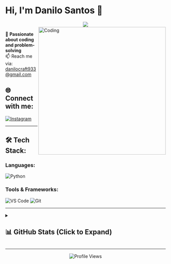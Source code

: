 # Hi, I'm Danilo Santos 👋

<div align="center">
  <img src="https://readme-typing-svg.herokuapp.com/?lines=Welcome+to+my+GitHub+Profile!;Passionate+about+coding;Always+learning+new+things&center=true&width=380&height=45">
</div>

<img align="right" alt="Coding" width="400" src="https://media.giphy.com/media/v1.Y2lkPTc5MGI3NjExcDFnYjV4Y2x6Y2t0MmN5NmQxbXgwbzNyZnBnc2JyNnJ5NmRqcm9xdyZlcD12MV9pbnRlcm5hbF9naWZzX2dpZklkJmN0PWc/qgQUggAC3Pfv687qPC/giphy.gif">

🔧 **Passionate about coding and problem-solving**  
📫 Reach me via: [danilocraft933@gmail.com](mailto:danilocraft933@gmail.com)

## 🌐 Connect with me:
[![Instagram](https://img.shields.io/badge/-Instagram-E4405F?style=for-the-badge&logo=instagram&logoColor=white)](https://www.instagram.com/danilosmoura_)

---

## 🛠️ Tech Stack:
### Languages:
![Python](https://img.shields.io/badge/-Python-3776AB?style=for-the-badge&logo=python&logoColor=white)

### Tools & Frameworks:
![VS Code](https://img.shields.io/badge/-VS%20Code-007ACC?style=for-the-badge&logo=visual-studio-code&logoColor=white)
![Git](https://img.shields.io/badge/-Git-F05032?style=for-the-badge&logo=git&logoColor=white)

---

<details>
<summary><h2>📊 GitHub Stats (Click to Expand)</h2></summary>

<div align="center">

### 📈 General Stats
<img src="https://github-readme-stats.vercel.app/api?username=danilosmoura&show_icons=true&theme=radical" alt="Danilo's GitHub Stats" />

### 🥇 Most Used Languages
<img src="https://github-readme-stats.vercel.app/api/top-langs/?username=danilosmoura&layout=compact&theme=radical" alt="Top Languages" />

### 🏆 GitHub Trophies
<img src="https://github-profile-trophy.vercel.app/?username=danilosmoura&theme=radical&row=1&column=6" alt="trophy" />

### 🐍 Contribution Snake
<img src="https://github.com/danilosmoura/danilosmoura/blob/output/github-contribution-grid-snake.gif" alt="snake" />

</div>
</details>

---

<p align="center">
  <img src="https://komarev.com/ghpvc/?username=danilosmoura&label=Profile%20views&color=blueviolet&style=flat" alt="Profile Views" />
</p>
